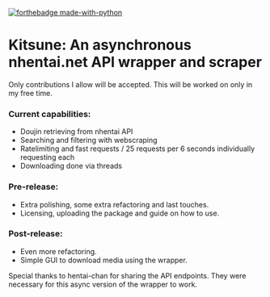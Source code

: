 [![forthebadge made-with-python](http://ForTheBadge.com/images/badges/made-with-python.svg)](https://www.python.org/)
# Kitsune: An asynchronous nhentai.net API wrapper and scraper
Only contributions I allow will be accepted. This will be worked on only in my free time. 

### Current capabilities: 

- Doujin retrieving from nhentai API
- Searching and filtering with webscraping
- Ratelimiting and fast requests / 25 requests per 6 seconds individually requesting each
- Downloading done via threads

### Pre-release: 

- Extra polishing, some extra refactoring and last touches.
- Licensing, uploading the package and guide on how to use.

### Post-release: 
- Even more refactoring. 
- Simple GUI to download media using the wrapper.

Special thanks to hentai-chan for sharing the API endpoints. They were necessary for this async version of the wrapper to work.
